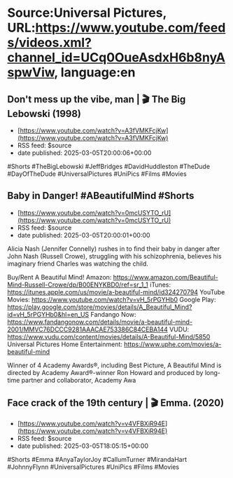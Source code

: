 # Source:Universal Pictures, URL:https://www.youtube.com/feeds/videos.xml?channel_id=UCq0OueAsdxH6b8nyAspwViw, language:en

## Don't mess up the vibe, man | 🎬 The Big Lebowski (1998)
 - [https://www.youtube.com/watch?v=A3fVMKFcjKw](https://www.youtube.com/watch?v=A3fVMKFcjKw)
 - RSS feed: $source
 - date published: 2025-03-05T20:00:06+00:00

#Shorts #TheBigLebowski #JeffBridges #DavidHuddleston #TheDude #DayOfTheDude #UniversalPictures #UniPics #Films #Movies

## Baby in Danger! #ABeautifulMind #Shorts
 - [https://www.youtube.com/watch?v=0mcUSYTO_rU](https://www.youtube.com/watch?v=0mcUSYTO_rU)
 - RSS feed: $source
 - date published: 2025-03-05T20:00:01+00:00

Alicia Nash (Jennifer Connelly) rushes in to find their baby in danger after John Nash (Russell Crowe), struggling with his schizophrenia, believes his imaginary friend Charles was watching the child. 

Buy/Rent A Beautiful Mind!
Amazon: https://www.amazon.com/Beautiful-Mind-Russell-Crowe/dp/B00ENYKBD0/ref=sr_1_1
iTunes: https://itunes.apple.com/us/movie/a-beautiful-mind/id324270794
YouTube Movies: https://www.youtube.com/watch?v=vH_5rPGYHb0
Google Play: https://play.google.com/store/movies/details/A_Beautiful_Mind?id=vH_5rPGYHb0&hl=en_US
Fandango Now: https://www.fandangonow.com/details/movie/a-beautiful-mind-2001/MMVC76DCCC9281AAACAE753386C84CEBA144
VUDU: https://www.vudu.com/content/movies/details/A-Beautiful-Mind/5850
Universal Pictures Home Entertainment: https://www.uphe.com/movies/a-beautiful-mind

Winner of 4 Academy Awards®, including Best Picture, A Beautiful Mind is directed by Academy Award®-winner Ron Howard and produced by long-time partner and collaborator, Academy Awa

## Face crack of the 19th century | 🎬 Emma. (2020)
 - [https://www.youtube.com/watch?v=v4VFBXiR94E](https://www.youtube.com/watch?v=v4VFBXiR94E)
 - RSS feed: $source
 - date published: 2025-03-05T18:05:15+00:00

#Shorts #Emma #AnyaTaylorJoy #CallumTurner #MirandaHart #JohnnyFlynn #UniversalPictures #UniPics #Films #Movies

